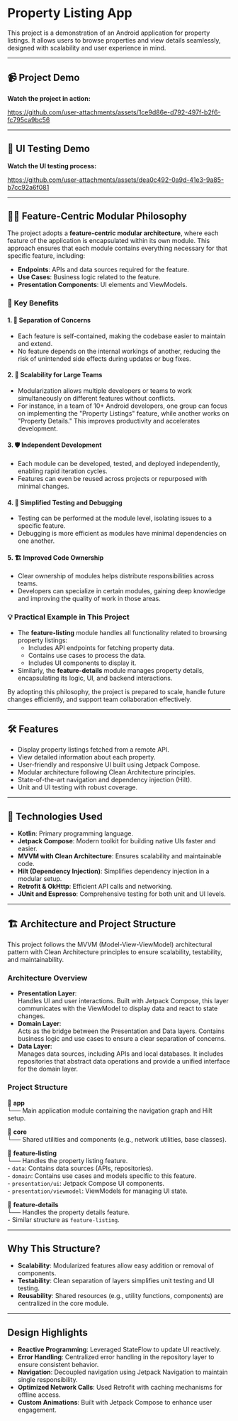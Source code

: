# Property Listing App  

This project is a demonstration of an Android application for property listings. It allows users to browse properties and view details seamlessly, designed with scalability and user experience in mind.  

---

## 📹 **Project Demo**  
**Watch the project in action:**  

https://github.com/user-attachments/assets/1ce9d86e-d792-497f-b2f6-fc795ca9bc56  

---

## 🧪 **UI Testing Demo**  
**Watch the UI testing process:**  

https://github.com/user-attachments/assets/dea0c492-0a9d-41e3-9a85-b7cc92a6f081  

---
## 🧩✨ **Feature-Centric Modular Philosophy**  

The project adopts a **feature-centric modular architecture**, where each feature of the application is encapsulated within its own module. This approach ensures that each module contains everything necessary for that specific feature, including:  

- **Endpoints**: APIs and data sources required for the feature.  
- **Use Cases**: Business logic related to the feature.  
- **Presentation Components**: UI elements and ViewModels.  

### 🚀 **Key Benefits**  

#### 1. 🎯 **Separation of Concerns**  
- Each feature is self-contained, making the codebase easier to maintain and extend.  
- No feature depends on the internal workings of another, reducing the risk of unintended side effects during updates or bug fixes.  

#### 2. 🤝 **Scalability for Large Teams**  
- Modularization allows multiple developers or teams to work simultaneously on different features without conflicts.  
- For instance, in a team of 10+ Android developers, one group can focus on implementing the "Property Listings" feature, while another works on "Property Details." This improves productivity and accelerates development.  

#### 3. 🛡️ **Independent Development**  
- Each module can be developed, tested, and deployed independently, enabling rapid iteration cycles.  
- Features can even be reused across projects or repurposed with minimal changes.  

#### 4. 🧪 **Simplified Testing and Debugging**  
- Testing can be performed at the module level, isolating issues to a specific feature.  
- Debugging is more efficient as modules have minimal dependencies on one another.  

#### 5. 🏗️ **Improved Code Ownership**  
- Clear ownership of modules helps distribute responsibilities across teams.  
- Developers can specialize in certain modules, gaining deep knowledge and improving the quality of work in those areas.  

### 💡 **Practical Example in This Project**  
- The **feature-listing** module handles all functionality related to browsing property listings:  
  - Includes API endpoints for fetching property data.  
  - Contains use cases to process the data.  
  - Includes UI components to display it.  
- Similarly, the **feature-details** module manages property details, encapsulating its logic, UI, and backend interactions.  

By adopting this philosophy, the project is prepared to scale, handle future changes efficiently, and support team collaboration effectively.  

---

## 🛠️ **Features**  
- Display property listings fetched from a remote API.  
- View detailed information about each property.  
- User-friendly and responsive UI built using Jetpack Compose.  
- Modular architecture following Clean Architecture principles.  
- State-of-the-art navigation and dependency injection (Hilt).  
- Unit and UI testing with robust coverage.  

---

## 🚀 **Technologies Used**  
- **Kotlin**: Primary programming language.  
- **Jetpack Compose**: Modern toolkit for building native UIs faster and easier.  
- **MVVM with Clean Architecture**: Ensures scalability and maintainable code.  
- **Hilt (Dependency Injection)**: Simplifies dependency injection in a modular setup.  
- **Retrofit & OkHttp**: Efficient API calls and networking.  
- **JUnit and Espresso**: Comprehensive testing for both unit and UI levels.  

---

## 🏗️ **Architecture and Project Structure**  
This project follows the MVVM (Model-View-ViewModel) architectural pattern with Clean Architecture principles to ensure scalability, testability, and maintainability.  

### **Architecture Overview**  
- **Presentation Layer**:  
  Handles UI and user interactions. Built with Jetpack Compose, this layer communicates with the ViewModel to display data and react to state changes.  
- **Domain Layer**:  
  Acts as the bridge between the Presentation and Data layers. Contains business logic and use cases to ensure a clear separation of concerns.  
- **Data Layer**:  
  Manages data sources, including APIs and local databases. It includes repositories that abstract data operations and provide a unified interface for the domain layer.  

### **Project Structure**  
📂 **app**  
  └── Main application module containing the navigation graph and Hilt setup.  

📂 **core**  
  └── Shared utilities and components (e.g., network utilities, base classes).  

📂 **feature-listing**  
  └── Handles the property listing feature.  
      - `data`: Contains data sources (APIs, repositories).  
      - `domain`: Contains use cases and models specific to this feature.  
      - `presentation/ui`: Jetpack Compose UI components.  
      - `presentation/viewmodel`: ViewModels for managing UI state.  

📂 **feature-details**  
  └── Handles the property details feature.  
      - Similar structure as `feature-listing`.  

---

## **Why This Structure?**  
- **Scalability**: Modularized features allow easy addition or removal of components.  
- **Testability**: Clean separation of layers simplifies unit testing and UI testing.  
- **Reusability**: Shared resources (e.g., utility functions, components) are centralized in the core module.  

---

## **Design Highlights**  
- **Reactive Programming**: Leveraged StateFlow to update UI reactively.  
- **Error Handling**: Centralized error handling in the repository layer to ensure consistent behavior.  
- **Navigation**: Decoupled navigation using Jetpack Navigation to maintain single responsibility.  
- **Optimized Network Calls**: Used Retrofit with caching mechanisms for offline access.  
- **Custom Animations**: Built with Jetpack Compose to enhance user engagement.  
